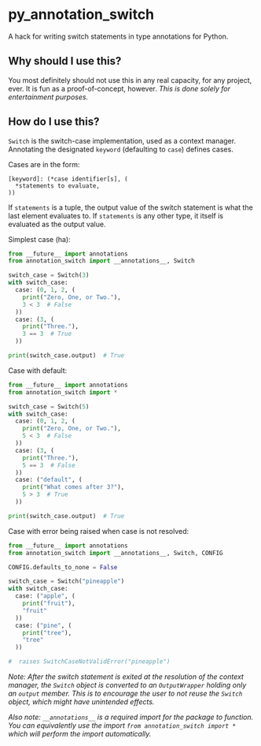 # py_annotation_switch
A hack for writing switch statements in type annotations for Python.

## Why should I use this?
You most definitely should not use this in any real capacity, for any project, ever. It is fun as a proof-of-concept, however. *This is done solely for entertainment purposes.*
 
## How do I use this?
`Switch` is the switch-case implementation, used as a context manager. Annotating the designated `keyword` (defaulting to `case`) defines cases. 

Cases are in the form:
```
[keyword]: (*case identifier[s], (
  *statements to evaluate,
))
```

If `statements` is a tuple, the output value of the switch statement is what the last element evaluates to. If `statements` is any other type, it itself is evaluated as the output value.

Simplest case (ha):
```py
from __future__ import annotations
from annotation_switch import __annotations__, Switch

switch_case = Switch(3)
with switch_case:
  case: (0, 1, 2, (
    print("Zero, One, or Two."),
    3 < 3  # False
  ))
  case: (3, (
    print("Three."),
    3 == 3  # True
  ))

print(switch_case.output)  # True
```

Case with default:
```py
from __future__ import annotations
from annotation_switch import *

switch_case = Switch(5)
with switch_case:
  case: (0, 1, 2, (
    print("Zero, One, or Two."),
    5 < 3  # False
  ))
  case: (3, (
    print("Three."),
    5 == 3  # False
  ))
  case: ("default", (
    print("What comes after 3?"),
    5 > 3  # True
  ))

print(switch_case.output)  # True
```

Case with error being raised when case is not resolved:
```py
from __future__ import annotations
from annotation_switch import __annotations__, Switch, CONFIG

CONFIG.defaults_to_none = False

switch_case = Switch("pineapple")
with switch_case:
  case: ("apple", (
    print("fruit"),
    "fruit"
  ))
  case: ("pine", (
    print("tree"),
    "tree"
  ))

#  raises SwitchCaseNotValidError("pineapple")
```

*Note: After the switch statement is exited at the resolution of the context manager, the `Switch` object is converted to an `OutputWrapper` holding only an `output` member. This is to encourage the user to not reuse the `Switch` object, which might have unintended effects.*

*Also note: `__annotations__` is a required import for the package to function. You can equivalently use the import `from annotation_switch import *` which will perform the import automatically.*
